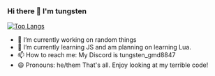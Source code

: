 ### Hi there 👋 I'm tungsten

[![Top Langs](https://github-readme-stats.vercel.app/api/top-langs/?username=tungstengmd)](https://github.com/anuraghazra/github-readme-stats)

- 🔭 I’m currently working on random things
- 🌱 I’m currently learning JS and am planning on learning Lua.
- 📫 How to reach me: My Discord is tungsten_gmd8847
- 😄 Pronouns: he/them
That's all. Enjoy looking at my terrible code!
